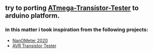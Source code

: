## try to porting [ATmega-Transistor-Tester](https://www.mikrocontroller.net/articles/AVR_Transistortester)  to arduino platform.

### in this matter i took inspiration from the following projects:
 * [NanOMeter 2020](https://www.protowrxs.com/index.php/2020/01/01/nanometer-2020/)
 * [AVR Transistor Tester](https://www.instructables.com/AVR-Transistor-Tester/)
